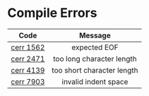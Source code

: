 # Compile Errors

|Code|Message|
|:---:|:---:|
|[cerr 1562](https://github.com/Garnet3106/chestnut/blob/develop/docs/releases/ches0/tools/compiler/errors/cerr1562.md)|expected EOF|
|[cerr 2471](https://github.com/Garnet3106/chestnut/blob/develop/docs/releases/ches0/errors/cerr2471.md)|too long character length|
|[cerr 4139](https://github.com/Garnet3106/chestnut/blob/develop/docs/releases/ches0/tools/compiler/errors/cerr4139.md)|too short character length|
|[cerr 7903](https://github.com/Garnet3106/chestnut/blob/develop/docs/releases/ches0/tools/compiler/errors/cerr7903.md)|invalid indent space|
